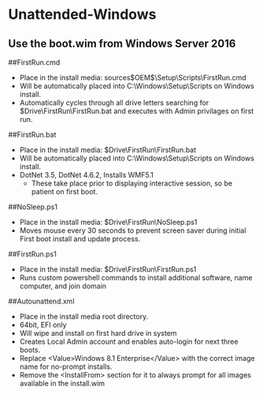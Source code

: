 # Unattended-Windows

## Use the boot.wim from Windows Server 2016

##FirstRun.cmd
 - Place in the install media: sources\$OEM$\$$\Setup\Scripts\FirstRun.cmd
 - Will be automatically placed into C:\Windows\Setup\Scripts on Windows install.
 - Automatically cycles through all drive letters searching for $Drive\FirstRun\FirstRun.bat and executes with Admin privilages on first run.
 
##FirstRun.bat
 - Place in the install media: $Drive\FirstRun\FirstRun.bat
 - Will be automatically placed into C:\Windows\Setup\Scripts on Windows install.
 - DotNet 3.5, DotNet 4.6.2, Installs WMF5.1
    - These take place prior to displaying interactive session, so be patient on first boot.
  
##NoSleep.ps1
 - Place in the install media: $Drive\FirstRun\NoSleep.ps1
 - Moves mouse every 30 seconds to prevent screen saver during initial First boot install and update process.

##FirstRun.ps1
 - Place in the install media: $Drive\FirstRun\FirstRun.ps1
 - Runs custom powershell commands to install additional software, name computer, and join domain

##Autounattend.xml
 - Place in the install media root directory.
 - 64bit, EFI only
 - Will wipe and install on first hard drive in system
 - Creates Local Admin account and enables auto-login for next three boots.
 - Replace \<Value>Windows 8.1 Enterprise\</Value> with the correct image name for no-prompt installs.
 - Remove the \<InstallFrom> section for it to always prompt for all images available in the install.wim
